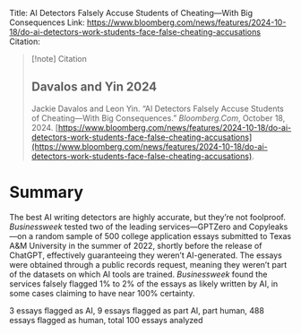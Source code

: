 Title: AI Detectors Falsely Accuse Students of Cheating—With Big Consequences
Link: https://www.bloomberg.com/news/features/2024-10-18/do-ai-detectors-work-students-face-false-cheating-accusations
Citation: 
> [!note] Citation
> ## Davalos and Yin 2024
> Jackie Davalos and Leon Yin. “AI Detectors Falsely Accuse Students of Cheating—With Big Consequences.” _Bloomberg.Com_, October 18, 2024. [https://www.bloomberg.com/news/features/2024-10-18/do-ai-detectors-work-students-face-false-cheating-accusations](https://www.bloomberg.com/news/features/2024-10-18/do-ai-detectors-work-students-face-false-cheating-accusations).

# Summary
The best AI writing detectors are highly accurate, but they’re not foolproof. _Businessweek_ tested two of the leading services—GPTZero and Copyleaks—on a random sample of 500 college application essays submitted to Texas A&M University in the summer of 2022, shortly before the release of ChatGPT, effectively guaranteeing they weren’t AI-generated. The essays were obtained through a public records request, meaning they weren’t part of the datasets on which AI tools are trained. _Businessweek_ found the services falsely flagged 1% to 2% of the essays as likely written by AI, in some cases claiming to have near 100% certainty.

3 essays flagged as AI, 9 essays flagged as part AI, part human, 488 essays flagged as human, total 100 essays analyzed


